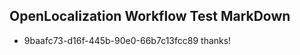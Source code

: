 ## OpenLocalization Workflow Test MarkDown
* 9baafc73-d16f-445b-90e0-66b7c13fcc89 thanks!

<!--HONumber=Nov16_HO1-->


